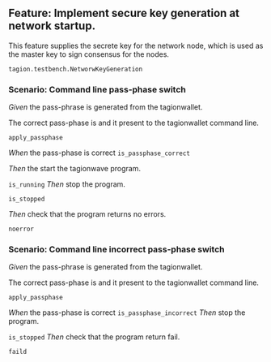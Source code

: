 ## Feature: Implement secure key generation at network startup. 
This feature supplies the secrete key for the network node, which is used as the master key to sign consensus for the nodes.

`tagion.testbench.NetworwKeyGeneration`

### Scenario: Command line pass-phase switch 

*Given* the pass-phrase is generated from the tagionwallet.

The correct pass-phase is and it present to the tagionwallet command line.

`apply_passphase`

*When* the pass-phase is correct 
`is_passphase_correct`

*Then* the start the tagionwave program.

`is_running`
*Then* stop the program.

`is_stopped`

*Then*  check that the program returns no errors.

`noerror`

### Scenario: Command line incorrect pass-phase switch 

*Given* the pass-phrase is generated from the tagionwallet.

The correct pass-phase is and it present to the tagionwallet command line.

`apply_passphase`

*When* the pass-phase is correct 
`is_passphase_incorrect`
*Then* stop the program.

`is_stopped`
 *Then*  check that the program return fail.

`faild`
